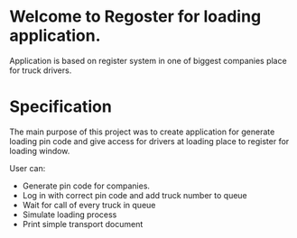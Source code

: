 # Welcome to Regoster for loading application.
Application is based on register system in one of biggest companies place for truck drivers.

# Specification
The main purpose of this project was to create application for generate loading pin code and give access for drivers at loading place to register for loading window.

User can:
- Generate pin code for companies.
- Log in with correct pin code and add truck number to queue
- Wait for call of every truck in queue
- Simulate loading process 
- Print simple transport document
